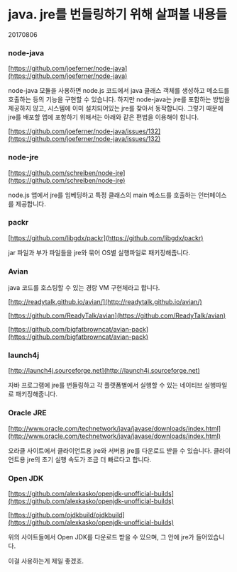 # java. jre를 번들링하기 위해 살펴볼 내용들

20170806


### node-java

[https://github.com/joeferner/node-java](https://github.com/joeferner/node-java)

node-java 모듈을 사용하면 node.js 코드에서 java 클래스 객체를 생성하고 메소드를 호출하는 등의 기능을 구현할 수 있습니다.
하지만 node-java는 jre를 포함하는 방법을 제공하지 않고, 시스템에 이미 설치되어있는 jre를 찾아서 동작합니다.
그렇기 때문에 jre를 배포할 앱에 포함하기 위해서는 아래와 같은 편법을 이용해야 합니다.

[https://github.com/joeferner/node-java/issues/132](https://github.com/joeferner/node-java/issues/132)


### node-jre

[https://github.com/schreiben/node-jre](https://github.com/schreiben/node-jre)

node.js 앱에서 jre를 임베딩하고 특정 클래스의 main 메소드를 호출하는 인터페이스를 제공합니다.


### packr

[https://github.com/libgdx/packr](https://github.com/libgdx/packr)

jar 파일과 부가 파일들을 jre와 묶어 OS별 실행파일로 패키징해줍니다.


### Avian

java 코드를 호스팅할 수 있는 경랑 VM 구현체라고 합니다.

[http://readytalk.github.io/avian/](http://readytalk.github.io/avian/)

[https://github.com/ReadyTalk/avian](https://github.com/ReadyTalk/avian)

[https://github.com/bigfatbrowncat/avian-pack](https://github.com/bigfatbrowncat/avian-pack)


### launch4j

[http://launch4j.sourceforge.net](http://launch4j.sourceforge.net)

자바 프로그램에 jre를 번들링하고 각 플랫폼별에서 실행할 수 있는 네이티브 실행파일로 패키징해줍니다.


### Oracle JRE

[http://www.oracle.com/technetwork/java/javase/downloads/index.html](http://www.oracle.com/technetwork/java/javase/downloads/index.html)

오라클 사이트에서 클라이언트용 jre와 서버용 jre를 다운로드 받을 수 있습니다.
클라이언트용 jre의 초기 실행 속도가 조금 더 빠르다고 합니다.


### Open JDK

[https://github.com/alexkasko/openjdk-unofficial-builds](https://github.com/alexkasko/openjdk-unofficial-builds)

[https://github.com/ojdkbuild/ojdkbuild](https://github.com/alexkasko/openjdk-unofficial-builds)

위의 사이트들에서 Open JDK를 다운로드 받을 수 있으며, 그 안에 jre가 들어있습니다.

이걸 사용하는게 제일 좋겠죠.